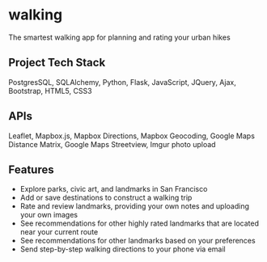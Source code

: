 # walking #
The smartest walking app for planning and rating your urban hikes

## Project Tech Stack ##
PostgresSQL, SQLAlchemy, Python, Flask, JavaScript, JQuery, Ajax, Bootstrap, HTML5, CSS3

## APIs ##
Leaflet, Mapbox.js, Mapbox Directions, Mapbox Geocoding, Google Maps Distance Matrix, Google Maps Streetview, Imgur photo upload

## Features ##
* Explore parks, civic art, and landmarks in San Francisco
* Add or save destinations to construct a walking trip
* Rate and review landmarks, providing your own notes and uploading your own images
* See recommendations for other highly rated landmarks that are located near your current route
* See recommendations for other landmarks based on your preferences
* Send step-by-step walking directions to your phone via email



